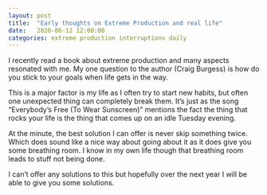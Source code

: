 ```yaml
---
layout: post
title:  "Early thoughts on Extreme Production and real life"
date:   2020-06-12 12:00:00
categories: extreme production interruptions daily
---
```


I recently read a book about extreme production and many aspects resonated with me. My one question to the author (Craig Burgess) is how do you stick to your goals when life gets in the way.

This is a major factor is my life as I often try to start new habits, but often one unexpected thing can completely break them. It’s just as the song “Everybody’s Free (To Wear Sunscreen)” mentions the fact the thing that rocks your life is the thing that comes up on an idle Tuesday evening.

At the minute, the best solution I can offer is never skip something twice. Which does sound like a nice way about going about it as it does give you some breathing room. I know in my own life though that breathing room leads to stuff not being done.

I can’t offer any solutions to this but hopefully over the next year I will be able to give you some solutions.
